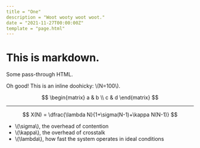 ```yaml
---
title = "One"
description = "Woot wooty woot woot."
date = "2021-11-27T00:00:00Z"
template = "page.html"
---
```


# This is markdown.

<p class="message">Some pass-through HTML.</p>

Oh good! This is an inline doohicky: \\(N=100\\).

$$
\begin{matrix}
a & b \\
c & d
\end{matrix}
$$

---

$$
X(N) = \dfrac{\lambda N}{1+\sigma(N-1)+\kappa N(N-1)}
$$

* \\(\sigma\\), the overhead of contention
* \\(\kappa\\), the overhead of crosstalk
* \\(\lambda\\), how fast the system operates in ideal conditions
